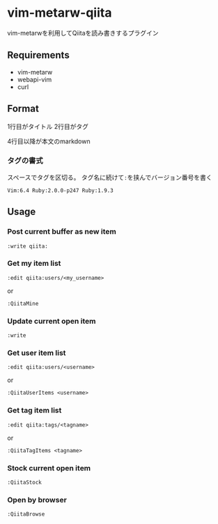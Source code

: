 # vim-metarw-qiita

vim-metarwを利用してQiitaを読み書きするプラグイン

## Requirements

- vim-metarw
- webapi-vim
- curl

## Format
1行目がタイトル
2行目がタグ

4行目以降が本文のmarkdown

### タグの書式
スペースでタグを区切る。
タグ名に続けて`:`を挟んでバージョン番号を書く

```
Vim:6.4 Ruby:2.0.0-p247 Ruby:1.9.3
```

## Usage

### Post current buffer as new item

```
:write qiita:
```

### Get my item list


```
:edit qiita:users/<my_username>
```

or

```
:QiitaMine
```

### Update current open item

```
:write
```

### Get user item list

```
:edit qiita:users/<username>
```

or

```
:QiitaUserItems <username>
```

### Get tag item list

```
:edit qiita:tags/<tagname>
```

or

```
:QiitaTagItems <tagname>
```

### Stock current open item

```
:QiitaStock
```

### Open by browser

```
:QiitaBrowse
```
